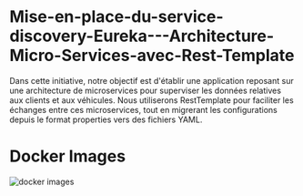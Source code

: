 # Mise-en-place-du-service-discovery-Eureka---Architecture-Micro-Services-avec-Rest-Template

Dans cette initiative, notre objectif est d'établir une application reposant sur une architecture de microservices pour superviser les données relatives aux clients et aux véhicules. Nous utiliserons RestTemplate pour faciliter les échanges entre ces microservices, tout en migrerant les configurations depuis le format properties vers des fichiers YAML.

#  Docker Images
![docker images](https://github.com/MohamedElam/Eureka-Docker/assets/78266768/da707741-7e07-4940-af49-ecba1e78b778)
